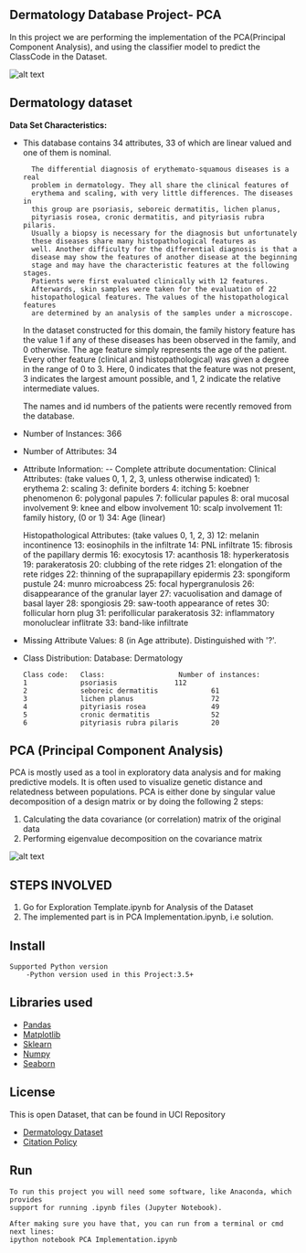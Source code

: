 ## Dermatology Database Project- PCA

In this project we are performing the implementation of the PCA(Principal Component Analysis), and using the classifier model to predict the ClassCode in the Dataset.

![alt text](https://github.com/abhisngh/Principal-Component-Analysis-Implementation/blob/master/PsoriasisSkin.jpg "Logo Title Text 1")

Dermatology dataset
---------------------------

**Data Set Characteristics:**

 * This database contains 34 attributes, 33 of which are linear
     valued and one of them is nominal.

         The differential diagnosis of erythemato-squamous diseases is a real
         problem in dermatology. They all share the clinical features of
         erythema and scaling, with very little differences. The diseases in
         this group are psoriasis, seboreic dermatitis, lichen planus,
         pityriasis rosea, cronic dermatitis, and pityriasis rubra pilaris.
         Usually a biopsy is necessary for the diagnosis but unfortunately
         these diseases share many histopathological features as
         well. Another difficulty for the differential diagnosis is that a
         disease may show the features of another disease at the beginning
         stage and may have the characteristic features at the following stages.
         Patients were first evaluated clinically with 12 features.
         Afterwards, skin samples were taken for the evaluation of 22
         histopathological features. The values of the histopathological features
         are determined by an analysis of the samples under a microscope.

     In the dataset constructed for this domain, the family history feature
     has the value 1 if any of these diseases has been observed in the
     family, and 0 otherwise. The age feature simply represents the age of
     the patient. Every other feature (clinical and histopathological) was
     given a degree in the range of 0 to 3. Here, 0 indicates that the
     feature was not present, 3 indicates the largest amount possible,
     and 1, 2 indicate the relative intermediate values.

     The names and id numbers of the patients were recently
     removed from the database.

 *  Number of Instances: 366

 * Number of Attributes: 34

 *  Attribute Information:
   -- Complete attribute documentation:
      Clinical Attributes: (take values 0, 1, 2, 3, unless otherwise indicated)
      1: erythema
      2: scaling
      3: definite borders
      4: itching
      5: koebner phenomenon
      6: polygonal papules
      7: follicular papules
      8: oral mucosal involvement
      9: knee and elbow involvement
     10: scalp involvement
     11: family history, (0 or 1)
     34: Age (linear)

     Histopathological Attributes: (take values 0, 1, 2, 3)
     12: melanin incontinence
     13: eosinophils in the infiltrate
     14: PNL infiltrate
     15: fibrosis of the papillary dermis
     16: exocytosis
     17: acanthosis
     18: hyperkeratosis
     19: parakeratosis
     20: clubbing of the rete ridges
     21: elongation of the rete ridges
     22: thinning of the suprapapillary epidermis
     23: spongiform pustule
     24: munro microabcess
     25: focal hypergranulosis
     26: disappearance of the granular layer
     27: vacuolisation and damage of basal layer
     28: spongiosis
     29: saw-tooth appearance of retes
     30: follicular horn plug
     31: perifollicular parakeratosis
     32: inflammatory monoluclear inflitrate
     33: band-like infiltrate

 *  Missing Attribute Values: 8 (in Age attribute). Distinguished with '?'.

 * Class Distribution:
       Database:  Dermatology

       Class code:   Class:                  Number of instances:
       1             psoriasis			    112
       2             seboreic dermatitis             61
       3             lichen planus                   72
       4             pityriasis rosea                49
       5             cronic dermatitis               52
       6             pityriasis rubra pilaris        20

## PCA (Principal Component Analysis)

PCA is mostly used as a tool in exploratory data analysis and for making predictive models. It is often used to visualize genetic distance and relatedness between populations. PCA is either done by singular value decomposition of a design matrix or by doing the following 2 steps:

 1. Calculating the data covariance (or correlation) matrix of the original data
 2. Performing eigenvalue decomposition on the covariance matrix

![alt text](https://github.com/abhisngh/Principal-Component-Analysis-Implementation/blob/master/pca.jpg "Logo Title Text 1")


STEPS INVOLVED
-------------------------------
  1. Go for Exploration Template.ipynb for Analysis of the Dataset
  2. The implemented part is in PCA Implementation.ipynb, i.e solution.


Install
-------------------------------
    Supported Python version
        -Python version used in this Project:3.5+

Libraries used
------------------------------
 * [Pandas](https://pandas.pydata.org/)
 * [Matplotlib](https://matplotlib.org/)
 * [Sklearn](https://scikit-learn.org/stable/)
 * [Numpy](https://numpy.org/)
 * [Seaborn](https://seaborn.pydata.org/)

License
--------------------------------
This is open Dataset, that can be found in UCI Repository

* [Dermatology Dataset](https://archive.ics.uci.edu/ml/datasets/dermatology)
* [Citation Policy](https://archive.ics.uci.edu/ml/citation_policy.html)

Run
------------------------------
    To run this project you will need some software, like Anaconda, which provides
    support for running .ipynb files (Jupyter Notebook).

    After making sure you have that, you can run from a terminal or cmd next lines:
    ipython notebook PCA Implementation.ipynb
